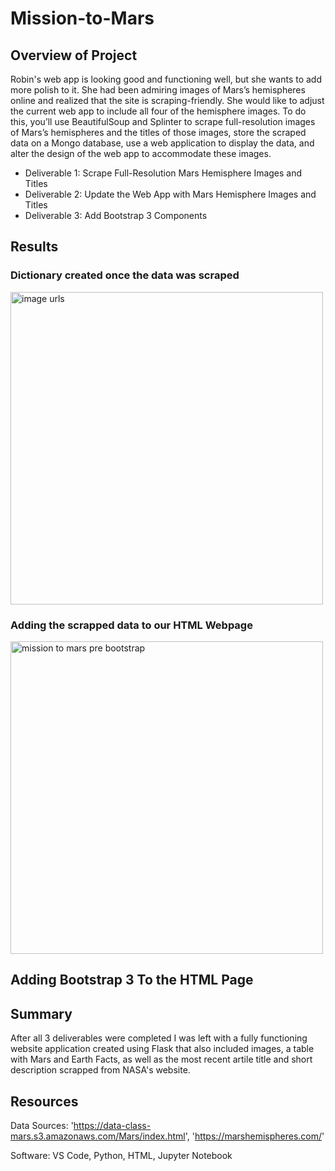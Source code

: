 # Mission-to-Mars
## Overview of Project
Robin's web app is looking good and functioning well, but she wants to add more polish to it. She had been admiring images of Mars’s hemispheres online and realized that the site is scraping-friendly. She would like to adjust the current web app to include all four of the hemisphere images. To do this, you’ll use BeautifulSoup and Splinter to scrape full-resolution images of Mars’s hemispheres and the titles of those images, store the scraped data on a Mongo database, use a web application to display the data, and alter the design of the web app to accommodate these images.

- Deliverable 1: Scrape Full-Resolution Mars Hemisphere Images and Titles
- Deliverable 2: Update the Web App with Mars Hemisphere Images and Titles
- Deliverable 3: Add Bootstrap 3 Components

## Results

### Dictionary created once the data was scraped
<img width="500" alt="image urls" src="https://user-images.githubusercontent.com/104927745/185809188-24d37c04-1c16-4fa2-9753-1cbdf8173cc3.PNG">

### Adding the scrapped data to our HTML Webpage
<img width="500" alt="mission to mars pre bootstrap" src="https://user-images.githubusercontent.com/104927745/185812071-55a66d31-8167-45fa-8b5b-b36069d08dd9.PNG">

## Adding Bootstrap 3 To the HTML Page


## Summary
After all 3 deliverables were completed I was left with a fully functioning website application created using Flask that also included images, a table with Mars and Earth Facts, as well as the most recent artile title and short description scrapped from NASA's website.

## Resources
Data Sources: 'https://data-class-mars.s3.amazonaws.com/Mars/index.html', 'https://marshemispheres.com/'

Software: VS Code, Python, HTML, Jupyter Notebook
